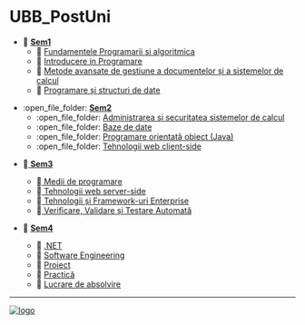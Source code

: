 # UBB_PostUni
[//]: # "---------------------------------------------------------------------------
        Using Markdown: https://guides.github.com/features/mastering-markdown/#examples
        https://help.github.com/en/articles/basic-writing-and-formatting-syntax
         ---------------------------------------------------------------------------
         ** Used to bold text
         [linkText](a.html) Used to create a hyperlink
         Emoji: https://github.com/ikatyang/emoji-cheat-sheet/blob/master/README.md
         * Used for an ordered list
           * Used for an unordered sub point
        ----------------------------------------------------------------------------
"

* :open_file_folder: [ **Sem1** ](https://github.com/gdincu/UBB_PostUni/tree/master/Sem1)
  * :open_file_folder: [ Fundamentele Programarii si algoritmica ](https://github.com/gdincu/UBB_PostUni/tree/master/Sem1/Fundamentele%20program%C4%83rii%20%C5%9Fi%20algoritmic%C4%83)
  * :open_file_folder: [ Introducere in Programare ](https://github.com/gdincu/UBB_PostUni/tree/master/Sem1/Introducere%20%C3%AEn%20programare)
  * :open_file_folder: [ Metode avansate de gestiune a documentelor și a sistemelor de calcul ](https://github.com/gdincu/UBB_PostUni/tree/master/Sem1/Metode%20avansate%20de%20gestiune%20a%20documentelor%20%C8%99i%20a%20sistemelor%20de%20calcul)
  * :open_file_folder: [ Programare și structuri de date ](https://github.com/gdincu/UBB_PostUni/tree/master/Sem1/Programare%20%C8%99i%20structuri%20de%20date)

[//]: # "---------------------------------------------------------------------------
        Using HTML
        ---------------------------------------------------------------------------
        -
        ----------------------------------------------------------------------------
"
<ul>
     <li>
        :open_file_folder:
        <a href="https://github.com/gdincu/UBB_PostUni/tree/master/Sem2"><b>Sem2</b></a>
        <ul>
                <li>
                :open_file_folder:              
                <a href="https://github.com/gdincu/UBB_PostUni/tree/master/Sem2/Administrarea%20si%20securitatea%20sistemelor%20de%20calcul"> 
            Administrarea si securitatea sistemelor de calcul</a>                  
                </li>
                <li>
                :open_file_folder:              
                <a href="https://github.com/gdincu/UBB_PostUni/tree/master/Sem2/Baze%20de%20date">Baze de date</a>
                </li>
                <li>
                :open_file_folder:
                <a href="https://github.com/gdincu/UBB_PostUni/tree/master/Sem2/Programare%20orientat%C4%83%20obiect%20(Java)">Programare orientată obiect (Java)</a>              
                </li>
                <li>
                :open_file_folder:
                <a href="https://github.com/gdincu/UBB_PostUni/tree/master/Sem2/Tehnologii%20web%20client-side">Tehnologii web client-side</a>                
                </li>
        </ul>
     </li>
</ul>

* :open_file_folder:[ **Sem3** ](https://github.com/gdincu/UBB_PostUni/tree/master/Sem3)
  * :open_file_folder:[ Medii de programare ](https://github.com/gdincu/UBB_PostUni/tree/master/Sem3/Medii%20de%20programare)
  * :open_file_folder:[ Tehnologii web server-side ](https://github.com/gdincu/UBB_PostUni/tree/master/Sem3/Tehnologii%20web%20server-side)
  * :open_file_folder:[ Tehnologii și Framework-uri Enterprise ](https://github.com/gdincu/UBB_PostUni/tree/master/Sem3/Tehnologii%20%C8%99i%20Framework-uri%20Enterprise)
  * :open_file_folder:[ Verificare, Validare și Testare Automată ](https://github.com/gdincu/UBB_PostUni/tree/master/Sem3/Verificare%2C%20Validare%20%C8%99i%20Testare%20Automat%C4%83)
  
* :open_file_folder: [ **Sem4** ](https://github.com/gdincu/UBB_PostUni/tree/master/Sem4)
  * :open_file_folder: [ .NET ](https://github.com/gdincu/UBB_PostUni/tree/master/Sem4/.NET)
  * :open_file_folder: [ Software Engineering ](https://github.com/gdincu/UBB_PostUni/tree/master/Sem4/Software%20Engineering)
  * :open_file_folder: [ Proiect ](https://github.com/gdincu/UBB_PostUni/tree/master/Sem4/Proiect)
  * :open_file_folder: [ Practică ](https://github.com/gdincu/UBB_PostUni/tree/master/Sem4/Practic%C4%83)
  * :open_file_folder: [ Lucrare de absolvire ](https://github.com/gdincu/UBB_PostUni/tree/master/Sem4/Lucrare%20de%20absolvire)

<hr>
<a href="http://www.cs.ubbcluj.ro/programul-postuniversitar-de-pregatire-si-formare-profesionala-in-informatica/">
<img src="http://www.cs.ubbcluj.ro/wp-content/themes/CSUBB/images/logo.png" alt="logo"/>
</a>
